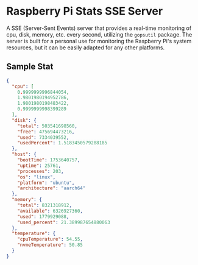 # Raspberry Pi Stats SSE Server

A SSE (Server-Sent Events) server that provides a real-time monitoring of cpu, disk, memory, etc. every second, utilizing the `gopsutil` package. The server is built for a personal use for monitoring the Raspberry Pi's system resources, but it can be easily adapted for any other platforms.

## Sample Stat

```json
{
  "cpu": [
    0.9999999996844054,
    1.9801980194952786,
    1.9801980198483422,
    0.9999999998399289
  ],
  "disk": {
    "total": 503541698560,
    "free": 475694473216,
    "used": 7334039552,
    "usedPercent": 1.5183450579288185
  },
  "host": {
    "bootTime": 1753640757,
    "uptime": 25761,
    "processes": 203,
    "os": "linux",
    "platform": "ubuntu",
    "architecture": "aarch64"
  },
  "memory": {
    "total": 8321318912,
    "available": 6326927360,
    "used": 1779929088,
    "used_percent": 21.389987654880063
  },
  "temperature": {
    "cpuTemperature": 54.55,
    "nvmeTemperature": 50.85
  }
}

```
